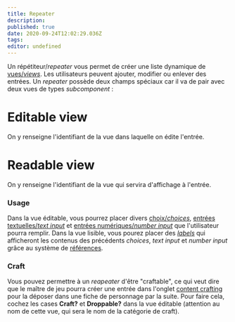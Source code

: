 ```yaml
---
title: Repeater
description: 
published: true
date: 2020-09-24T12:02:29.036Z
tags: 
editor: undefined
---
```


Un répétiteur/*repeater* vous permet de créer une liste dynamique de [vues/*views*](/system-builder/component/view). Les utilisateurs peuvent ajouter, modifier ou enlever des entrées.
Un *repeater* possède deux champs spéciaux car il va de pair avec deux vues de types *subcomponent* :

# Editable view
On y renseigne l'identifiant de la vue dans laquelle on édite l'entrée.

# Readable view
On y renseigne l'identifiant de la vue qui servira d'affichage à l'entrée.

### Usage
Dans la vue éditable, vous pourrez placer divers [choix/*choices*](/system-builder/component/choice), [entrées textuelles/*text input*](/system-builder/component/text-input) et [entrées numériques/*number input*](/system-builder/component/number-input) que l'utilisateur pourra remplir. Dans la vue lisible, vous pourez placer des *[labels](/system-builder/component/label)* qui afficheront les contenus des précédents *choices*, *text input* et *number input* grâce au système de [références](/en/system-builder/general/references).

### Craft
Vous pouvez permettre à un *reapeater* d'être "craftable", ce qui veut dire que le maître de jeu pourra créer une entrée dans l'onglet [content crafting](how-to/content-crafting) pour la déposer dans une fiche de personnage par la suite.
Pour faire cela, cochez les cases **Craft?** et **Droppable?** dans la vue éditable (attention au nom de cette vue, qui sera le nom de la catégorie de craft).
